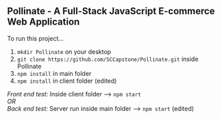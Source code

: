 ## Pollinate - A Full-Stack JavaScript E-commerce Web Application 

To run this project...

1.  `mkdir Pollinate` on your desktop
2.  `git clone https://github.com/SCCapstone/Pollinate.git` inside Pollinate
3.  `npm install` in main folder
4.  `npm install` in client folder (edited)

*Front end test:* Inside client folder --> `npm start`
<br /> _OR_
<br> *Back end test:* Server run inside main folder --> `npm start` (edited)


